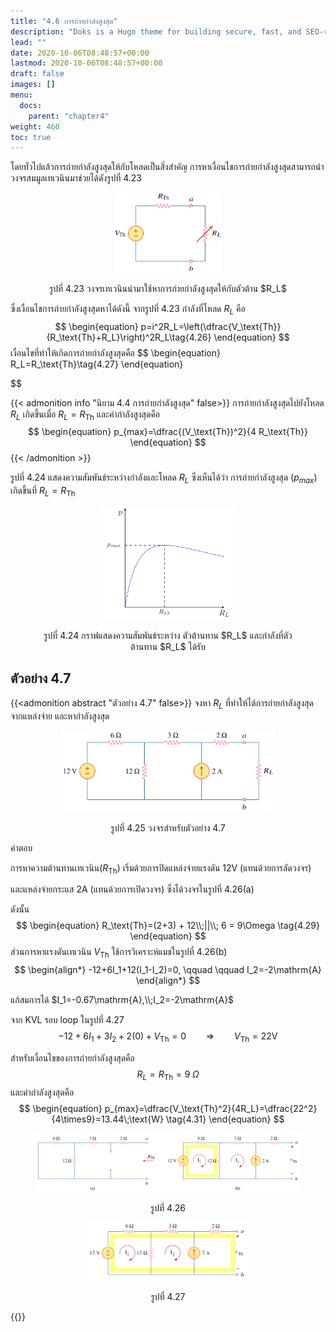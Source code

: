 ```yaml
---
title: "4.6 การถ่ายกำลังสูงสุด"
description: "Doks is a Hugo theme for building secure, fast, and SEO-ready documentation websites, which you can easily update and customize."
lead: ""
date: 2020-10-06T08:48:57+00:00
lastmod: 2020-10-06T08:48:57+00:00
draft: false
images: []
menu:
  docs:
    parent: "chapter4"
weight: 460
toc: true
---
```


โดยทั่วไปแล้วการถ่ายกำลังสูงสุดให้กับโหลดเป็นสิ่งสำคัญ การหาเงื่อนไขการถ่ายกำลังสูงสุดสามารถนำวงจรสมมูลเทเวนินมาช่วยได้ดังรูปที่ 4.23


<figure>
<p align="center">
  <img src="fig4.23.png" alt="fig 4.23" style="width:40%">
</p>
  <figcaption style='text-align:center'>รูปที่ 4.23 วงจรเทเวนินนำมาใช้หาการถ่ายกำลังสูงสุดให้กับตัวต้าน $R_L$</figcaption>
</figure>

ซึ่งเงื่อนไขการถ่ายกำลังสูงสุดหาได้ดังนี้ จากรูปที่ 4.23 กำลังที่โหลด $R_L$ คือ
$$
\begin{equation}
p=i^2R_L=\left(\dfrac{V_\text{Th}}{R_\text{Th}+R_L}\right)^2R_L\tag{4.26}
\end{equation}
$$
เงื่อนไขที่ทำให้เกิดการถ่ายกำลังสูงสุดคือ
$$
\begin{equation}
    R_L=R_\text{Th}\tag{4.27}
\end{equation}

$$

{{< admonition info "นิยาม 4.4 การถ่ายกำลังสูงสุด" false>}}
การถ่ายกำลังสูงสุดไปยังโหลด $R_L$ เกิดขึ้นเมื่อ $R_L=R_\text{Th}$
และค่ากำลังสูงสุดคือ
$$
\begin{equation}
    p_{max}=\dfrac{(V_\text{Th})^2}{4
    R_\text{Th}}
\end{equation}
$$
{{< /admonition >}}

รูปที่ 4.24 แสดงความสัมพันธ์ระหว่างกำลังและโหลด $R_L$ ซึ่งเห็นได้ว่า การถ่ายกำลังสูงสุด ($p_{max}$) เกิดขึ้นที่ $R_L=R_\text{Th}$ 

<figure>
<p align="center">
  <img src="fig4.24.png" alt="fig 4.24" style="width:50%">
</p>
  <figcaption style='text-align:center'>รูปที่ 4.24 กราฟแสดงความสัมพันธ์ระหว่าง ตัวต้านทาน $R_L$ และกำลังที่ตัวต้านทาน $R_L$ ได้รับ</figcaption>
</figure>

## ตัวอย่าง 4.7 ##
{{<admonition abstract "ตัวอย่าง 4.7" false>}}
จงหา $R_L$ ที่ทำให้ได้การถ่ายกำลังสูงสุดจากแหล่งจ่าย และหากำลังสูงสุด

<figure>
<p align="center">
  <img src="fig4.25.png" alt="fig 4.25" style="width:80%">
</p>
  <figcaption style='text-align:center'>รูปที่ 4.25 วงจรสำหรับตัวอย่าง 4.7</figcaption>
</figure>


คำตอบ

การหาความต้านทานเทเวนิน($R_\text{Th}$) เริ่มด้วยการปิดแหล่งจ่ายแรงดัน  12V (แทนด้วยการลัดวงจร)

และแหล่งจ่ายกระแส 2A (แทนด้วยการเปิดวงจร) ซึ่งได้วงจรในรูปที่ 4.26(a)  
      
ดังนั้น
$$
      \begin{equation}
        R_\text{Th}=(2+3) + 12\\;||\\; 6 = 9\Omega \tag{4.29}
      \end{equation}
$$
ส่วนการหาแรงดันเทเวนิน $V_{\text{Th}}$
    ใช้การวิเคราะห์แมชในรูปที่ 4.26(b)    
$$    
\begin{align*}
               -12+6I_1+12(I_1-I_2)=0, \qquad \qquad I_2=-2\mathrm{A}
\end{align*}
$$

แก้สมการได้ $I_1=-0.67\mathrm{A},\\;I_2=-2\mathrm{A}$

จาก KVL รอบ loop ในรูปที่ 4.27
$$ 
 \begin{equation*}
             -12+6I_1+3I_2+2(0)+V_{\text{Th}}=0\qquad \Rightarrow \qquad  V_{\text{Th}} = 22\mathrm{V}
 \end{equation*}
$$ 

สำหรับเงื่อนไขของการถ่ายกำลังสูงสุดคือ
$$
 \begin{equation}
     R_L=R_\text{Th}= 9\;\Omega \tag{4.30}
 \end{equation}
$$
และค่ากำลังสูงสุดคือ
$$
 \begin{equation}
     p_{max}=\dfrac{V_\text{Th}^2}{4R_L}=\dfrac{22^2}{4\times9}=13.44\;\text{W} \tag{4.31}
 \end{equation}
$$      

<figure>
<p align="center">
  <img src="fig4.26.png" alt="fig 4.26" style="width:100%">
</p>
  <figcaption style='text-align:center'>รูปที่ 4.26 </figcaption>
</figure>



<figure>
<p align="center">
  <img src="fig4.27.png" alt="fig 4.27" style="width:60%">
</p>
  <figcaption style='text-align:center'>รูปที่ 4.27 </figcaption>
</figure>

{{</admonition>}}
